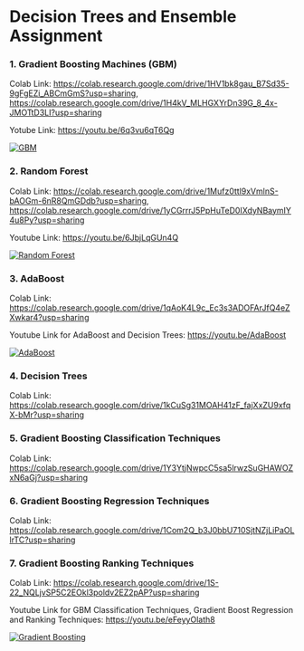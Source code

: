 # Decision Trees and Ensemble Assignment

### 1. Gradient Boosting Machines (GBM)

Colab Link: https://colab.research.google.com/drive/1HV1bk8gau_B7Sd35-9gFgEZi_ABCmGmS?usp=sharing, https://colab.research.google.com/drive/1H4kV_MLHGXYrDn39G_8_4x-JMOTtD3LI?usp=sharing 

Yotube Link: https://youtu.be/6q3vu6qT6Qg

[![GBM](https://img.youtube.com/vi/6q3vu6qT6Qg/0.jpg)](https://www.youtube.com/watch?v=6q3vu6qT6Qg)  


### 2. Random Forest

Colab Link: https://colab.research.google.com/drive/1Mufz0ttl9xVmlnS-bAOGm-6nR8QmGDdb?usp=sharing, https://colab.research.google.com/drive/1yCGrrrJ5PpHuTeD0IXdyNBaymIY4u8Py?usp=sharing 

Youtube Link: https://youtu.be/6JbjLqGUn4Q 

[![Random Forest](https://img.youtube.com/vi/6JbjLqGUn4Q/0.jpg)](https://www.youtube.com/watch?v=6JbjLqGUn4Q)  


### 3. AdaBoost

Colab Link: https://colab.research.google.com/drive/1qAoK4L9c_Ec3s3ADOFArJfQ4eZXwkar4?usp=sharing 

Youtube Link for AdaBoost and Decision Trees: https://youtu.be/AdaBoost 

[![AdaBoost](https://img.youtube.com/vi/AdaBoost/0.jpg)](https://www.youtube.com/watch?v=AdaBoost)  


### 4. Decision Trees

Colab Link: https://colab.research.google.com/drive/1kCuSg31MOAH41zF_fajXxZU9xfqX-bMr?usp=sharing 


### 5. Gradient Boosting Classification Techniques

Colab Link: https://colab.research.google.com/drive/1Y3YtjNwpcC5sa5lrwzSuGHAWOZxN6aGj?usp=sharing 


### 6. Gradient Boosting Regression Techniques

Colab Link: https://colab.research.google.com/drive/1Com2Q_b3J0bbU710SjtNZjLiPaOLlrTC?usp=sharing 


### 7. Gradient Boosting Ranking Techniques

Colab Link: https://colab.research.google.com/drive/1S-22_NQLjvSP5C2EOkl3poldv2EZ2pAP?usp=sharing 

Youtube Link for GBM Classification Techniques, Gradient Boost Regression and Ranking Techniques: https://youtu.be/eFeyyOlath8 

[![Gradient Boosting](https://img.youtube.com/vi/eFeyyOlath8/0.jpg)](https://www.youtube.com/watch?v=eFeyyOlath8)  

